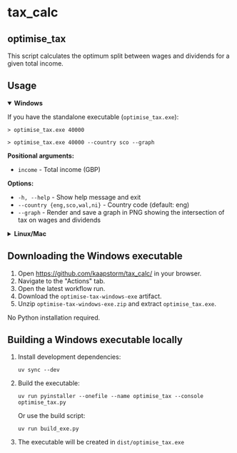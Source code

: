 # tax_calc

## optimise_tax

This script calculates the optimum split between wages and dividends for
a given total income.

## Usage

<details open>
<summary><b>Windows</b></summary>

If you have the standalone executable (`optimise_tax.exe`):

```shell
> optimise_tax.exe 40000

> optimise_tax.exe 40000 --country sco --graph
```

**Positional arguments:**
- `income` - Total income (GBP)

**Options:**
- `-h, --help` - Show help message and exit
- `--country {eng,sco,wal,ni}` - Country code (default: eng)
- `--graph` - Render and save a graph in PNG showing the intersection of tax on wages and dividends

</details>

<details>
<summary><b>Linux/Mac</b></summary>

```shell
$ ./optimise_tax.py [-h] [--country {eng,sco,wal,ni}] [--graph] income
```

**Examples:**

```shell
# Calculate optimal split for £40,000 income in England
$ ./optimise_tax.py 40000

# Calculate for Scotland and generate a graph
$ ./optimise_tax.py 40000 --country sco --graph

# Using uv
$ uv run optimise_tax.py 40000 --graph
```

</details>

## Downloading the Windows executable

1. Open https://github.com/kaapstorm/tax_calc/ in your browser.
2. Navigate to the "Actions" tab.
3. Open the latest workflow run.
4. Download the `optimise-tax-windows-exe` artifact.
5. Unzip `optimise-tax-windows-exe.zip` and extract `optimise_tax.exe`.

No Python installation required.

## Building a Windows executable locally

1. Install development dependencies:
   ```shell
   uv sync --dev
   ```

2. Build the executable:
   ```shell
   uv run pyinstaller --onefile --name optimise_tax --console optimise_tax.py
   ```

   Or use the build script:
   ```shell
   uv run build_exe.py
   ```

3. The executable will be created in `dist/optimise_tax.exe`
